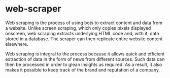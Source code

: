 # web-scraper

Web scraping is the process of using bots to extract content and data from a website. Unlike screen scraping, which only copies pixels displayed onscreen, web scraping extracts underlying HTML code and, with it, data stored in a database. The scraper can then replicate entire website content elsewhere.

Web scraping is integral to the process because it allows quick and efficient extraction of data in the form of news from different sources. Such data can then be processed in order to glean insights as required. As a result, it also makes it possible to keep track of the brand and reputation of a company.
